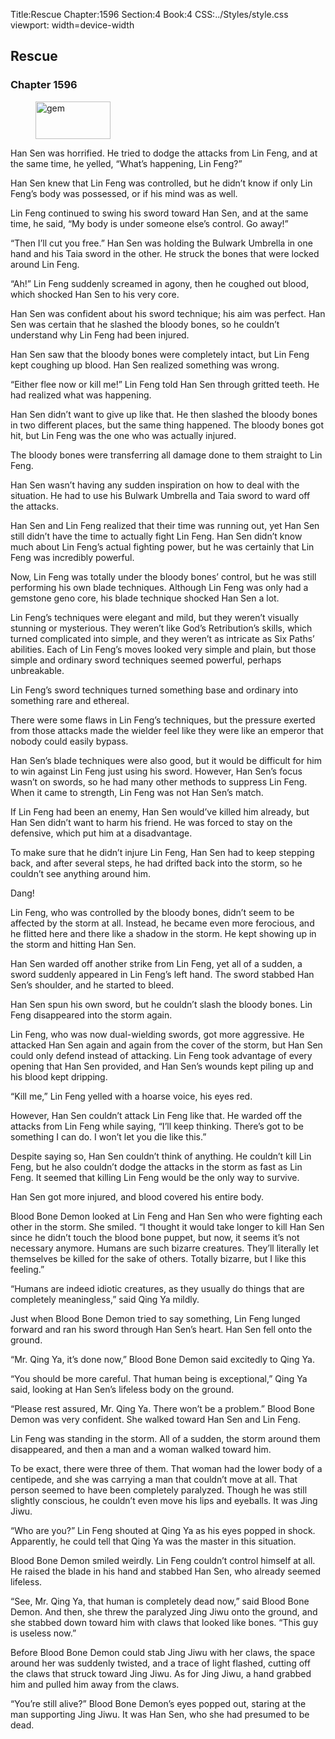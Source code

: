 Title:Rescue 
Chapter:1596 
Section:4 
Book:4 
CSS:../Styles/style.css 
viewport: width=device-width
  
## Rescue
### Chapter 1596
  
<figure>
	<img src="../Images/gem.gif" alt="gem" id="gem" width="120" height="60" />
</figure>
  

  
Han Sen was horrified. He tried to dodge the attacks from Lin Feng, and at the same time, he yelled, “What’s happening, Lin Feng?”

Han Sen knew that Lin Feng was controlled, but he didn’t know if only Lin Feng’s body was possessed, or if his mind was as well.

Lin Feng continued to swing his sword toward Han Sen, and at the same time, he said, “My body is under someone else’s control. Go away!”

“Then I’ll cut you free.” Han Sen was holding the Bulwark Umbrella in one hand and his Taia sword in the other. He struck the bones that were locked around Lin Feng.

“Ah!” Lin Feng suddenly screamed in agony, then he coughed out blood, which shocked Han Sen to his very core.

Han Sen was confident about his sword technique; his aim was perfect. Han Sen was certain that he slashed the bloody bones, so he couldn’t understand why Lin Feng had been injured.

Han Sen saw that the bloody bones were completely intact, but Lin Feng kept coughing up blood. Han Sen realized something was wrong.

“Either flee now or kill me!” Lin Feng told Han Sen through gritted teeth. He had realized what was happening.

Han Sen didn’t want to give up like that. He then slashed the bloody bones in two different places, but the same thing happened. The bloody bones got hit, but Lin Feng was the one who was actually injured.

The bloody bones were transferring all damage done to them straight to Lin Feng.

Han Sen wasn’t having any sudden inspiration on how to deal with the situation. He had to use his Bulwark Umbrella and Taia sword to ward off the attacks.

Han Sen and Lin Feng realized that their time was running out, yet Han Sen still didn’t have the time to actually fight Lin Feng. Han Sen didn’t know much about Lin Feng’s actual fighting power, but he was certainly that Lin Feng was incredibly powerful.

Now, Lin Feng was totally under the bloody bones’ control, but he was still performing his own blade techniques. Although Lin Feng was only had a gemstone geno core, his blade technique shocked Han Sen a lot.

Lin Feng’s techniques were elegant and mild, but they weren’t visually stunning or mysterious. They weren’t like God’s Retribution’s skills, which turned complicated into simple, and they weren’t as intricate as Six Paths’ abilities. Each of Lin Feng’s moves looked very simple and plain, but those simple and ordinary sword techniques seemed powerful, perhaps unbreakable.

Lin Feng’s sword techniques turned something base and ordinary into something rare and ethereal.

There were some flaws in Lin Feng’s techniques, but the pressure exerted from those attacks made the wielder feel like they were like an emperor that nobody could easily bypass.

Han Sen’s blade techniques were also good, but it would be difficult for him to win against Lin Feng just using his sword. However, Han Sen’s focus wasn’t on swords, so he had many other methods to suppress Lin Feng. When it came to strength, Lin Feng was not Han Sen’s match.

If Lin Feng had been an enemy, Han Sen would’ve killed him already, but Han Sen didn’t want to harm his friend. He was forced to stay on the defensive, which put him at a disadvantage.

To make sure that he didn’t injure Lin Feng, Han Sen had to keep stepping back, and after several steps, he had drifted back into the storm, so he couldn’t see anything around him.

Dang!

Lin Feng, who was controlled by the bloody bones, didn’t seem to be affected by the storm at all. Instead, he became even more ferocious, and he flitted here and there like a shadow in the storm. He kept showing up in the storm and hitting Han Sen.

Han Sen warded off another strike from Lin Feng, yet all of a sudden, a sword suddenly appeared in Lin Feng’s left hand. The sword stabbed Han Sen’s shoulder, and he started to bleed.

Han Sen spun his own sword, but he couldn’t slash the bloody bones. Lin Feng disappeared into the storm again.

Lin Feng, who was now dual-wielding swords, got more aggressive. He attacked Han Sen again and again from the cover of the storm, but Han Sen could only defend instead of attacking. Lin Feng took advantage of every opening that Han Sen provided, and Han Sen’s wounds kept piling up and his blood kept dripping.

“Kill me,” Lin Feng yelled with a hoarse voice, his eyes red.

However, Han Sen couldn’t attack Lin Feng like that. He warded off the attacks from Lin Feng while saying, “I’ll keep thinking. There’s got to be something I can do. I won’t let you die like this.”

Despite saying so, Han Sen couldn’t think of anything. He couldn’t kill Lin Feng, but he also couldn’t dodge the attacks in the storm as fast as Lin Feng. It seemed that killing Lin Feng would be the only way to survive.

Han Sen got more injured, and blood covered his entire body.

Blood Bone Demon looked at Lin Feng and Han Sen who were fighting each other in the storm. She smiled. “I thought it would take longer to kill Han Sen since he didn’t touch the blood bone puppet, but now, it seems it’s not necessary anymore. Humans are such bizarre creatures. They’ll literally let themselves be killed for the sake of others. Totally bizarre, but I like this feeling.”

“Humans are indeed idiotic creatures, as they usually do things that are completely meaningless,” said Qing Ya mildly.

Just when Blood Bone Demon tried to say something, Lin Feng lunged forward and ran his sword through Han Sen’s heart. Han Sen fell onto the ground.

“Mr. Qing Ya, it’s done now,” Blood Bone Demon said excitedly to Qing Ya.

“You should be more careful. That human being is exceptional,” Qing Ya said, looking at Han Sen’s lifeless body on the ground.

“Please rest assured, Mr. Qing Ya. There won’t be a problem.” Blood Bone Demon was very confident. She walked toward Han Sen and Lin Feng.

Lin Feng was standing in the storm. All of a sudden, the storm around them disappeared, and then a man and a woman walked toward him.

To be exact, there were three of them. That woman had the lower body of a centipede, and she was carrying a man that couldn’t move at all. That person seemed to have been completely paralyzed. Though he was still slightly conscious, he couldn’t even move his lips and eyeballs. It was Jing Jiwu.

“Who are you?” Lin Feng shouted at Qing Ya as his eyes popped in shock. Apparently, he could tell that Qing Ya was the master in this situation.

Blood Bone Demon smiled weirdly. Lin Feng couldn’t control himself at all. He raised the blade in his hand and stabbed Han Sen, who already seemed lifeless.

“See, Mr. Qing Ya, that human is completely dead now,” said Blood Bone Demon. And then, she threw the paralyzed Jing Jiwu onto the ground, and she stabbed down toward him with claws that looked like bones. “This guy is useless now.”

Before Blood Bone Demon could stab Jing Jiwu with her claws, the space around her was suddenly twisted, and a trace of light flashed, cutting off the claws that struck toward Jing Jiwu. As for Jing Jiwu, a hand grabbed him and pulled him away from the claws.

“You’re still alive?” Blood Bone Demon’s eyes popped out, staring at the man supporting Jing Jiwu. It was Han Sen, who she had presumed to be dead.
